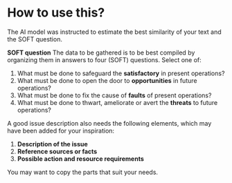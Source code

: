 
# How to use this?

The AI model was instructed to estimate the best similarity of your text and the SOFT question.

**SOFT question**
The data to be gathered is to be best compiled by organizing them in answers to four (SOFT) questions. Select one of:

1. What must be done to safeguard the __satisfactory__ in present operations?
2. What must be done to open the door to __opportunities__ in future operations?
3. What must be done to fix the cause of __faults__ of present operations?
4. What must be done to thwart, ameliorate or avert the __threats__ to future operations?

A good issue description also needs the following elements, which may have been added for your inspiration:
1. **Description of the issue**
2. **Reference sources or facts**
3. **Possible action and resource requirements**

You may want to copy the parts that suit your needs.